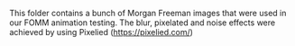 This folder contains a bunch of Morgan Freeman images that were used in our FOMM animation testing.
The blur, pixelated and noise effects were achieved by using Pixelied (https://pixelied.com/)
